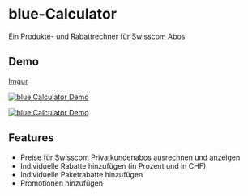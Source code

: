 # blue-Calculator

Ein Produkte- und Rabattrechner für Swisscom Abos


## Demo

[Imgur](https://imgur.com/Ph1rzoh)

[![blue Calculator Demo](https://i.imgur.com/Ph1rzoh.jpg)](https://youtu.be/FfABmN0RUZo "blue Calculator Demo")

[![blue Calculator Demo](https://imgur.com/a/cQJ5yNk)](https://youtu.be/FfABmN0RUZo)

## Features

- Preise für Swisscom Privatkundenabos ausrechnen und anzeigen
- Individuelle Rabatte hinzufügen (in Prozent und in CHF)
- Individuelle Paketrabatte hinzufügen
- Promotionen hinzufügen

